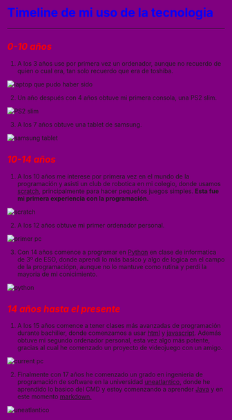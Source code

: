 # <span style="color:blue">**Timeline de mi uso de la tecnologia**</span>
---
<style>
html {
  background: purple
}
</style>
## <span style="color:red"> *0-10 años*</span> 

1. A los 3 años use por primera vez un ordenador, aunque no recuerdo de quien o cual era, tan solo recuerdo que era de toshiba. 

![laptop que pudo haber sido](https://www.notebookcheck.org/uploads/tx_nbc2/267365.jpg) 

2. Un año después con 4 años obtuve mi primera consola, una PS2 slim. 

![PS2 slim](https://bilbotruke.net/50178-thickbox_default/consola-sony-ps2-slim.jpg)

3. A los 7 años obtuve una tablet de samsung. 

![samsung tablet](https://image-us.samsung.com/SamsungUS/pim/migration/mobile/tablets/all-other-tablets/sm-t210rzwyxar/Pdpdefault-sm-t210rzwyxar-600x600-C1-052016.jpg)
## <span style="color:red"> *10-14 años*</span>
1. A los 10 años me interese por primera vez en el mundo de la programación y asisti un club de robotica en mi colegio, donde usamos [scratch,](https://scratch.mit.edu/) principalmente para hacer pequeños juegos simples. **Esta fue mi primera experiencia con la programación.** 

![scratch](https://www.internetlan.us/wp-content/uploads/2017/09/scratchkatua.jpg)

2. A los 12 años obtuve mi primer ordenador personal.

![primer pc](https://i.blogs.es/c23546/torshiba-2/450_1000.jpg)

3. Con 14 años comence a programar en [Python](https://es.wikipedia.org/wiki/Python) en clase de informatica de 3º de ESO, donde aprendi lo más basico y algo de logica en el campo de la programaciópn, aunque no lo mantuve como rutina y perdi la mayoria de mi conicimiento. 


![python](https://federacionastronomica.es/images/web/2021-nvbre/Python-logo.png)
## <span style="color:red"> *14 años hasta el presente*</span>
1. A los 15 años comence a tener clases más avanzadas de programación durante bachiller, donde comenzamos a usar [html](https://developer.mozilla.org/es/docs/Web/HTML) y [javascript](https://developer.mozilla.org/es/docs/Web/JavaScript). Además obtuve mi segundo ordenador personal, esta vez algo más potente, gracias al cual he comenzado un proyecto de videojuego con un amigo. 


![current pc](https://m.media-amazon.com/images/I/71LiLRIZhQL._AC_UF894,1000_QL80_.jpg)

2. Finalmente con 17 años he comenzado un grado en ingenieria de programación de software en la universidad [uneatlantico,](https://www.uneatlantico.es/) donde he aprendido lo basico del CMD y estoy comenzando a aprender [Java](https://www.java.com/es/) y en este momento [markdown.](https://markdown.es.) 

![uneatlantico](https://upload.wikimedia.org/wikipedia/commons/2/2c/Logo-uneatlantico.jpg)
